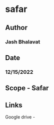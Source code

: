 # safar

## Author
### Jash Bhalavat
## Date
### 12/15/2022
## Scope - Safar

## Links
Google drive - 